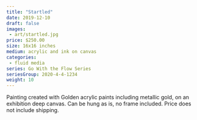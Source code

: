 ```yaml
---
title: "Startled"
date: 2019-12-10
draft: false
images:
 - art/startled.jpg
price: $250.00
size: 16x16 inches
medium: acrylic and ink on canvas
categories:
 - fluid media
series: Go With the Flow Series
seriesGroup: 2020-4-4-1234
weight: 10
---
```


Painting created with Golden acrylic paints including metallic gold, on an exhibition deep canvas. Can be hung as is, no frame included. Price does not include shipping.
